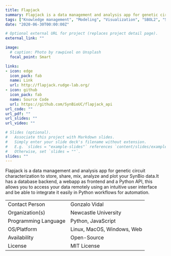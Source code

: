 ```yaml
---
title: Flapjack
summary: Flapjack is a data management and analysis app for genetic circuit characterization to store, share, mix, analyze and plot your SynBio data
tags: ["Knowledge management", "Modeling", "Visualization", "SBOL2", "SBOL3"]
date: "2020-06-30T00:00:00Z"

# Optional external URL for project (replaces project detail page).
external_link: ""

image:
  # caption: Photo by rawpixel on Unsplash
  focal_point: Smart

links:
- icon: edge
  icon_pack: fab
  name: Link
  url: http://flapjack.rudge-lab.org/
- icon: github
  icon_pack: fab
  name: Source Code
  url: https://github.com/SynBioUC/flapjack_api
url_code: ""
url_pdf: ""
url_slides: ""
url_video: ""

# Slides (optional).
#   Associate this project with Markdown slides.
#   Simply enter your slide deck's filename without extension.
#   E.g. `slides = "example-slides"` references `content/slides/example-slides.md`.
#   Otherwise, set `slides = ""`.
slides: ""
---
```


Flapjack is a data management and analysis app for genetic circuit characterization to store, share, mix, analyze and plot your SynBio data.It has a database  backend, a webapp as frontend and a Python API, this allows you to access your data remotely using an intuitive user interface and be able to integrate it easily in Python workflows for automation.

| | |
| ---| ---|
| Contact Person | Gonzalo Vidal |
| Organization(s) | Newcastle University |
| Programming Language | Python, JavaScript |
| OS/Platform | Linux, MacOS, Windows, Web |
| Availability | Open-Source |
| License | MIT License |